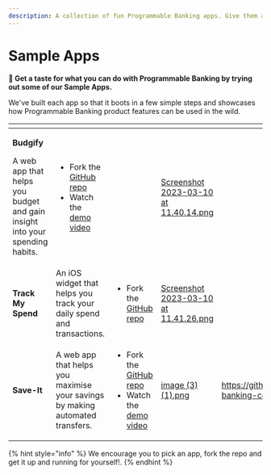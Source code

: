 ```yaml
---
description: A collection of fun Programmable Banking apps. Give them a try!
---
```


# Sample Apps

**🚀 Get a taste for what you can do with Programmable Banking by trying out some of our Sample Apps.**&#x20;

We've built each app so that it boots in a few simple steps and showcases how Programmable Banking product features can be used in the wild.

<table data-view="cards"><thead><tr><th></th><th></th><th></th><th data-hidden data-card-cover data-type="files"></th><th data-hidden data-card-target data-type="content-ref"></th></tr></thead><tbody><tr><td><p><strong>Budgify</strong> </p><p>A web app that helps you budget and gain insight into your spending habits.</p></td><td><p></p><ul><li>Fork the <a href="https://github.com/programmable-banking-community/budgify">GitHub repo </a></li><li>Watch the <a href="https://www.loom.com/share/d47174142ff64d53bdaacd1844b16f68">demo video</a></li></ul></td><td></td><td><a href="../.gitbook/assets/Screenshot 2023-03-10 at 11.40.14.png">Screenshot 2023-03-10 at 11.40.14.png</a></td><td></td></tr><tr><td><strong>Track My Spend</strong></td><td>An iOS widget that helps you track your daily spend and transactions.</td><td><p></p><ul><li>Fork the <a href="https://github.com/programmable-banking-community/track-my-spend-ios-widget">GitHub repo </a></li></ul><p></p></td><td><a href="../.gitbook/assets/Screenshot 2023-03-10 at 11.41.26.png">Screenshot 2023-03-10 at 11.41.26.png</a></td><td></td></tr><tr><td><strong>Save-It</strong></td><td>A web app that helps you maximise your savings by making automated transfers.</td><td><p></p><ul><li>Fork the <a href="https://github.com/programmable-banking-community/save-it">GitHub repo</a></li><li>Watch the <a href="https://www.loom.com/share/e38ffc4353e348a2b0ee192b8beec8d6">demo video</a></li></ul></td><td><a href="../.gitbook/assets/image (3) (1).png">image (3) (1).png</a></td><td><a href="https://github.com/programmable-banking-community/save-it">https://github.com/programmable-banking-community/save-it</a></td></tr></tbody></table>

{% hint style="info" %}
We encourage you to pick an app, fork the repo and get it up and running for yourself!.&#x20;
{% endhint %}

